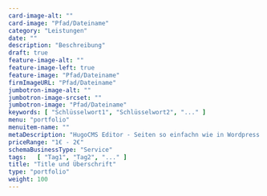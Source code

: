 ```yaml
---
card-image-alt: ""
card-image: "Pfad/Dateiname"
category: "Leistungen"
date: ""
description: "Beschreibung"
draft: true
feature-image-alt: ""
feature-image-left: true
feature-image: "Pfad/Dateiname"
firmImageURL: "Pfad/Dateiname"
jumbotron-image-alt: ""
jumbotron-image-srcset: ""
jumbotron-image: "Pfad/Dateiname"
keywords: [ "Schlüsselwort1", "Schlüsselwort2", "..." ]
menu: "portfolio"
menuitem-name: ""
metaDescription: "HugoCMS Editor - Seiten so einfachn wie in Wordpress editieren✓ Hocheffizentes, nachhaltiges Hugo-Theme✓ ...✓"
priceRange: "1€ - 2€"
schemaBusinessType: "Service"
tags:   [ "Tag1", "Tag2", "..." ]
title: "Title und Überschrift"
type: "portfolio"
weight: 100
---
```

